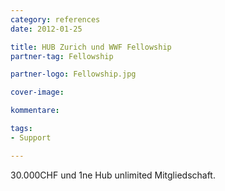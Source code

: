 ```yaml
---
category: references
date: 2012-01-25

title: HUB Zurich und WWF Fellowship
partner-tag: Fellowship

partner-logo: Fellowship.jpg

cover-image: 

kommentare:

tags:
- Support

---
```


30.000CHF und 1ne Hub unlimited Mitgliedschaft.